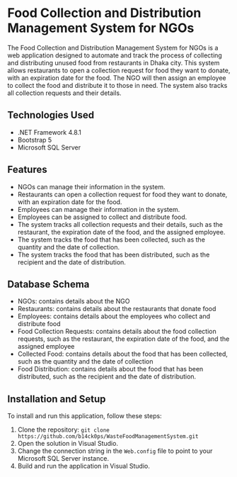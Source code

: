 # Food Collection and Distribution Management System for NGOs

The Food Collection and Distribution Management System for NGOs is a web application designed to automate and track the process of collecting and distributing unused food from restaurants in Dhaka city. This system allows restaurants to open a collection request for food they want to donate, with an expiration date for the food. The NGO will then assign an employee to collect the food and distribute it to those in need. The system also tracks all collection requests and their details.

## Technologies Used
- .NET Framework 4.8.1
- Bootstrap 5
- Microsoft SQL Server

## Features
- NGOs can manage their information in the system.
- Restaurants can open a collection request for food they want to donate, with an expiration date for the food.
- Employees can manage their information in the system.
- Employees can be assigned to collect and distribute food.
- The system tracks all collection requests and their details, such as the restaurant, the expiration date of the food, and the assigned employee.
- The system tracks the food that has been collected, such as the quantity and the date of collection.
- The system tracks the food that has been distributed, such as the recipient and the date of distribution.

## Database Schema
- NGOs: contains details about the NGO
- Restaurants: contains details about the restaurants that donate food
- Employees: contains details about the employees who collect and distribute food
- Food Collection Requests: contains details about the food collection requests, such as the restaurant, the expiration date of the food, and the assigned employee
- Collected Food: contains details about the food that has been collected, such as the quantity and the date of collection
- Food Distribution: contains details about the food that has been distributed, such as the recipient and the date of distribution.

## Installation and Setup
To install and run this application, follow these steps:
1. Clone the repository: `git clone https://github.com/b14ck0ps/WasteFoodManagementSystem.git`
2. Open the solution in Visual Studio.
3. Change the connection string in the `Web.config` file to point to your Microsoft SQL Server instance.
4. Build and run the application in Visual Studio.


